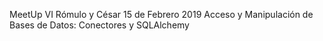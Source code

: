 MeetUp VI
Rómulo y César
15 de Febrero 2019
Acceso y Manipulación de Bases de Datos: Conectores y SQLAlchemy

